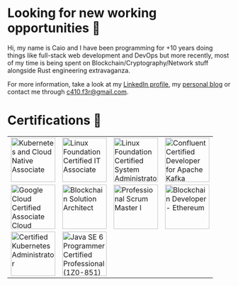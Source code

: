 <style>
    td {
        border: 0 !important;
    }
</style>

# Looking for new working opportunities 💼

Hi, my name is Caio and I have been programming for +10 years doing things like full-stack web development and DevOps but more recently, most of my time is being spent on Blockchain/Cryptography/Network stuff alongside Rust engineering extravaganza.

For more information, take a look at my [LinkedIn profile](https://www.linkedin.com/in/caio-fer/), my [personal blog](https://c410-f3r.github.io/) or contact me through c410.f3r@gmail.com.

# Certifications 📖

<table>
  <tr>
    <td>
      <a href="https://c410-f3r.github.io/certifications/10.pdf">
        <img alt="Kubernetes and Cloud Native Associate" src="https://training.linuxfoundation.org/wp-content/uploads/2021/09/KCNA-Logo-300x300.png" style="height: 100px; width: 100px;" />
      </a>
    </td>
    <td>
      <a href="https://c410-f3r.github.io/certifications/9.pdf">
        <img alt="Linux Foundation Certified IT Associate" src="https://training.linuxfoundation.org/wp-content/uploads/2020/09/Training_Badges_LFCI-300x300.png" style="height: 100px; width: 100px;" />
      </a>
    </td>
    <td>
      <a href="https://c410-f3r.github.io/certifications/8.pdf">
        <img alt="Linux Foundation Certified System Administrator" src="https://training.linuxfoundation.org/wp-content/uploads/2020/11/lfcs_111820-300x300.png" style="height: 100px; width: 100px;" />
      </a>
    </td>
    <td>
      <a href="https://c410-f3r.github.io/certifications/7.pdf">
        <img alt="Confluent Certified Developer for Apache Kafka" src="https://res.cloudinary.com/e4datascience/image/upload/f_auto/g_auto/q_auto/twittercard.png" style="height: 100px; width: 100px;" />
      </a>
    </td>
  </tr>
  <tr>
    <td>
      <a href="https://c410-f3r.github.io/certifications/6.pdf">
        <img alt="Google Cloud Certified Associate Cloud Engineer" src="https://miro.medium.com/max/400/1*8tnLr1GkoHtCFmD7PgcjAw.png" style="height: 100px; width: 100px;" />
      </a>
    </td>
    <td>
      <a href="https://c410-f3r.github.io/certifications/5.pdf">
        <img alt="Blockchain Solution Architect" src="https://bta-site-images.s3.us-east-2.amazonaws.com/v1-sa.png" style="height: 100px; width: 100px;" />
      </a>
    </td>
    <td>
      <a href="https://c410-f3r.github.io/certifications/4.pdf">
        <img alt="Professional Scrum Master I" src="https://scrumorg-website-prod.s3.amazonaws.com/drupal/inline-images/2022-09/asset_44psmi_0.png" style="height: 100px; width: 100px;" />
      </a>
    </td>
    <td>
      <a href="https://c410-f3r.github.io/certifications/3.pdf">
        <img alt="Blockchain Developer - Ethereum" src="https://bta-site-images.s3.us-east-2.amazonaws.com/v1-eth.png" style="height: 100px; width: 100px;" />
      </a>
    </td>
  </tr>
  <tr>
    <td>
      <a href="https://c410-f3r.github.io/certifications/2.pdf">
        <img alt="Certified Kubernetes Administrator" src="https://training.linuxfoundation.org/wp-content/uploads/2019/03/logo_cka_whitetext-300x293.png" style="height: 100px; width: 100px;" />
      </a>
    </td>
    <td>
      <a href="#">
        <img
          alt="Java SE 6 Programmer Certified Professional (1Z0-851)"
          src="https://images.credly.com/images/8271b3d7-090a-42ec-9b84-d4f845698abd/Oracle-Certification-badge_OC-Professional600X600.png"
          style="height: 100px; width: 100px;"
        />
      </a>
    </td>
  </tr>
</table>
